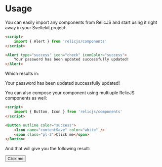 <script>
    import { Alert, Button, Icon } from 'relicjs/components'
</script>

# Usage

You can easily import any components from RelicJS and start using it right away in your Sveltekit project:

```html
<script>
    import { Alert } from 'relicjs/components'
</script>

<Alert type="success" icon="check" iconColor="success">
    Your password has been updated successfully updated!
</Alert>
```

Which results in:

<Alert type="success" icon="check" iconColor="success">
    Your password has been updated successfully updated!
</Alert>

You can also compose your component using multiuple RelicJS components as well:

```html
<script>
    import { Button, Icon } from 'relicjs/components'
</script>

<Button outline color="success">
    <Icon name="contentSave" color="white" />
    <span class="pl-2">Click me</span>
</Button>
```

And that will give you the following result:

<Button color="success">
    <Icon name="contentSave" color="white" />
    <span class="pl-2">Click me</span>
</Button>
